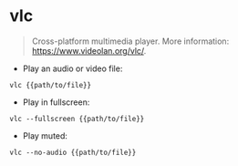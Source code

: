 # vlc

> Cross-platform multimedia player.
> More information: <https://www.videolan.org/vlc/>.

- Play an audio or video file:

`vlc {{path/to/file}}`

- Play in fullscreen:

`vlc --fullscreen {{path/to/file}}`

- Play muted:

`vlc --no-audio {{path/to/file}}`
